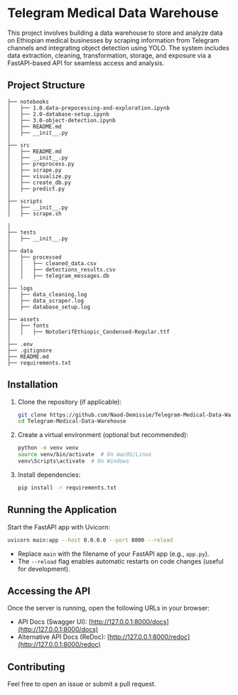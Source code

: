 # Telegram Medical Data Warehouse

This project involves building a data warehouse to store and analyze data on Ethiopian medical businesses by scraping information from Telegram channels and integrating object detection using YOLO. The system includes data extraction, cleaning, transformation, storage, and exposure via a FastAPI-based API for seamless access and analysis.


## Project Structure


```
├── notebooks
│   ├── 1.0.data-prepocessing-and-exploration.ipynb 
│   ├── 2.0-database-setup.ipynb
│   ├── 3.0-object-detection.ipynb
│   ├── README.md                 
│   ├── __init__.py               
│        
├── src
│   ├── README.md                 
│   ├── __init__.py               
│   ├── preprocess.py               
│   ├── scrape.py            
│   ├── visualize.py           
│   ├── create_db.py           
│   ├── predict.py           
│
├── scripts            
│   ├── __init__.py
│   ├── scrape.sh          

│
├── tests
│   ├── __init__.py  
│
├── data            
│   ├── processed
│   │   ├── cleaned_data.csv
│   │   ├── detections_results.csv
│   │   ├── telegram_messages.db
│
├── logs            
│   ├── data_cleaning.log
│   ├── data_scraper.log
│   ├── database_setup.log
│
├── assets            
│   ├── fonts
│   │   ├── NotoSerifEthiopic_Condensed-Regular.ttf
│
├── .env                   
├── .gitignore                 
├── README.md                   
├── requirements.txt    
```

## Installation

1. Clone the repository (if applicable):
   ```sh
   git clone https://github.com/Naod-Demissie/Telegram-Medical-Data-Warehouse.git
   cd Telegram-Medical-Data-Warehouse
   ```

2. Create a virtual environment (optional but recommended):
   ```sh
   python -m venv venv
   source venv/bin/activate  # On macOS/Linux
   venv\Scripts\activate  # On Windows
   ```

3. Install dependencies:
   ```sh
   pip install -r requirements.txt
   ```

## Running the Application

Start the FastAPI app with Uvicorn:
```sh
uvicorn main:app --host 0.0.0.0 --port 8000 --reload
```

- Replace `main` with the filename of your FastAPI app (e.g., `app.py`).
- The `--reload` flag enables automatic restarts on code changes (useful for development).

## Accessing the API

Once the server is running, open the following URLs in your browser:
- API Docs (Swagger UI): [http://127.0.0.1:8000/docs](http://127.0.0.1:8000/docs)
- Alternative API Docs (ReDoc): [http://127.0.0.1:8000/redoc](http://127.0.0.1:8000/redoc)


## Contributing

Feel free to open an issue or submit a pull request.